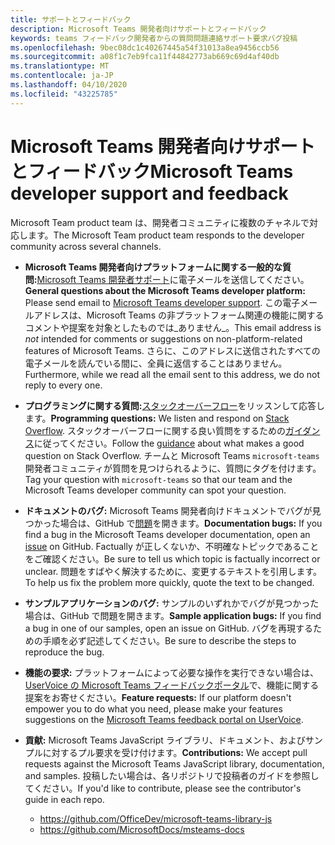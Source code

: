 ```yaml
---
title: サポートとフィードバック
description: Microsoft Teams 開発者向けサポートとフィードバック
keywords: teams フィードバック開発者からの質問問題連絡サポート要求バグ投稿
ms.openlocfilehash: 9bec08dc1c40267445a54f31013a8ea9456ccb56
ms.sourcegitcommit: a08f1c7eb9fca11f44842773ab669c69d4af40db
ms.translationtype: MT
ms.contentlocale: ja-JP
ms.lasthandoff: 04/10/2020
ms.locfileid: "43225785"
---
```

# <a name="microsoft-teams-developer-support-and-feedback"></a><span data-ttu-id="1a180-104">Microsoft Teams 開発者向けサポートとフィードバック</span><span class="sxs-lookup"><span data-stu-id="1a180-104">Microsoft Teams developer support and feedback</span></span>  

<span data-ttu-id="1a180-105">Microsoft Team product team は、開発者コミュニティに複数のチャネルで対応します。</span><span class="sxs-lookup"><span data-stu-id="1a180-105">The Microsoft Team product team responds to the developer community across several channels.</span></span>

- <span data-ttu-id="1a180-106">**Microsoft Teams 開発者向けプラットフォームに関する一般的な質問:**[Microsoft Teams 開発者サポート](mailto:microsoftteamsdev@microsoft.com)に電子メールを送信してください。</span><span class="sxs-lookup"><span data-stu-id="1a180-106">**General questions about the Microsoft Teams developer platform:** Please send email to [Microsoft Teams developer support](mailto:microsoftteamsdev@microsoft.com).</span></span> <span data-ttu-id="1a180-107">この電子メールアドレスは、Microsoft Teams の非プラットフォーム関連の機能に関するコメントや提案を対象としたものでは_ありません_。</span><span class="sxs-lookup"><span data-stu-id="1a180-107">This email address is _not_ intended for comments or suggestions on non-platform-related features of Microsoft Teams.</span></span> <span data-ttu-id="1a180-108">さらに、このアドレスに送信されたすべての電子メールを読んでいる間に、全員に返信することはありません。</span><span class="sxs-lookup"><span data-stu-id="1a180-108">Furthermore, while we read all the email sent to this address, we do not reply to every one.</span></span>

- <span data-ttu-id="1a180-109">**プログラミングに関する質問:**[スタックオーバーフロー](http://stackoverflow.com/questions/tagged/microsoft-teams)をリッスンして応答します。</span><span class="sxs-lookup"><span data-stu-id="1a180-109">**Programming questions:** We listen and respond on [Stack Overflow](http://stackoverflow.com/questions/tagged/microsoft-teams).</span></span> <span data-ttu-id="1a180-110">スタックオーバーフローに関する良い質問をするための[ガイダンス](http://stackoverflow.com/tour)に従ってください。</span><span class="sxs-lookup"><span data-stu-id="1a180-110">Follow the [guidance](http://stackoverflow.com/tour) about what makes a good question on Stack Overflow.</span></span> <span data-ttu-id="1a180-111">チームと Microsoft Teams `microsoft-teams`開発者コミュニティが質問を見つけられるように、質問にタグを付けます。</span><span class="sxs-lookup"><span data-stu-id="1a180-111">Tag your question with `microsoft-teams` so that our team and the Microsoft Teams developer community can spot your question.</span></span>

- <span data-ttu-id="1a180-112">**ドキュメントのバグ:** Microsoft Teams 開発者向けドキュメントでバグが見つかった場合は、GitHub で[問題](https://github.com/MicrosoftDocs/msteams-docs/issues)を開きます。</span><span class="sxs-lookup"><span data-stu-id="1a180-112">**Documentation bugs:** If you find a bug in the Microsoft Teams developer documentation, open an [issue](https://github.com/MicrosoftDocs/msteams-docs/issues) on GitHub.</span></span> <span data-ttu-id="1a180-113">Factually が正しくないか、不明確なトピックであることをご確認ください。</span><span class="sxs-lookup"><span data-stu-id="1a180-113">Be sure to tell us which topic is factually incorrect or unclear.</span></span> <span data-ttu-id="1a180-114">問題をすばやく解決するために、変更するテキストを引用します。</span><span class="sxs-lookup"><span data-stu-id="1a180-114">To help us fix the problem more quickly, quote the text to be changed.</span></span>

- <span data-ttu-id="1a180-115">**サンプルアプリケーションのバグ:** サンプルのいずれかでバグが見つかった場合は、GitHub で問題を開きます。</span><span class="sxs-lookup"><span data-stu-id="1a180-115">**Sample application bugs:** If you find a bug in one of our samples, open an issue on GitHub.</span></span> <span data-ttu-id="1a180-116">バグを再現するための手順を必ず記述してください。</span><span class="sxs-lookup"><span data-stu-id="1a180-116">Be sure to describe the steps to reproduce the bug.</span></span>

- <span data-ttu-id="1a180-117">**機能の要求:** プラットフォームによって必要な操作を実行できない場合は、 [UserVoice の Microsoft Teams フィードバックポータル](https://aka.ms/microsoftteamsplatformsuggestions)で、機能に関する提案をお寄せください。</span><span class="sxs-lookup"><span data-stu-id="1a180-117">**Feature requests:** If our platform doesn't empower you to do what you need, please make your features suggestions on the [Microsoft Teams feedback portal on UserVoice](https://aka.ms/microsoftteamsplatformsuggestions).</span></span>

- <span data-ttu-id="1a180-118">**貢献:** Microsoft Teams JavaScript ライブラリ、ドキュメント、およびサンプルに対するプル要求を受け付けます。</span><span class="sxs-lookup"><span data-stu-id="1a180-118">**Contributions:** We accept pull requests against the Microsoft Teams JavaScript library, documentation, and samples.</span></span> <span data-ttu-id="1a180-119">投稿したい場合は、各リポジトリで投稿者のガイドを参照してください。</span><span class="sxs-lookup"><span data-stu-id="1a180-119">If you'd like to contribute, please see the contributor's guide in each repo.</span></span>

  * https://github.com/OfficeDev/microsoft-teams-library-js
  * https://github.com/MicrosoftDocs/msteams-docs
